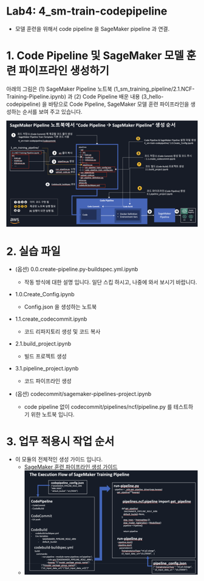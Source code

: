 # Lab4: 4_sm-train-codepipeline
- 모델 훈련을 위해서 code pipeline 을 SageMaker pipeline 과 연결.

# 1. Code Pipeline 및 SageMaker 모델 훈련 파이프라인 생성하기

아래의 그림은 (1) SageMaker Pipeline 노트북 (1_sm_training_pipeline/2.1.NCF-Training-Pipeline.ipynb) 과 (2) Code Pipeline 배운 내용 (3_hello-codepipeline) 을 바탕으로 Code Pipeline, SageMaker 모델 훈련 파이프라인을 생성하는 순서를 보여 주고 있습니다.

![how-to-convert-codepipeline.png](img/how-to-convert-sm-codepipeline.png)

# 2. 실습 파일 

- (옵션) 0.0.create-pipeline.py-buildspec.yml.ipynb
    - 작동 방식에 대한 설명 입니다. 일단 스킵 하시고, 나중에 와서 보시기 바랍니다.
- 1.0.Create_Config.ipynb
    - Config.json 을 생성하는 노트북
- 1.1.create_codecommit.ipynb
    - 코드 리파지토리 생성 및 코드 복사
- 2.1.build_project.ipynb
    - 빌드 프로젝트 생성
- 3.1.pipeline_project.ipynb
    - 코드 파이프라인 생성

- (옵션) codecommit/sagemaker-pipelines-project.ipynb
    - code pipeline 없이 codecommit/pipelines/ncf/pipeline.py 를 테스트하기 위한 노트북 입니다.
    


# 3. 업무 적용시 작업 순서
- 이 모듈의 전체적인 생성 가이드 입니다.
    - [SageMaker 훈련 파이프라인 생성 가이드](0.0.create-pipeline.py-buildspec.yml.ipynb)
    - ![sm_pipeline_execution_flow.png](img/sm_pipeline_execution_flow.png)
